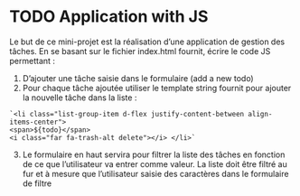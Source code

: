 
# TODO Application with JS

Le but de ce mini-projet est la réalisation d’une application de gestion des tâches. En se basant sur le fichier index.html fournit, écrire le code JS permettant :
1. D’ajouter une tâche saisie dans le formulaire (add a new todo)
2. Pour chaque tâche ajoutée utiliser le template string fournit pour ajouter la nouvelle tâche
dans la liste :
```
`<li class="list-group-item d-flex justify-content-between align-items-center">
<span>${todo}</span>
<i class="far fa-trash-alt delete"></i> </li>`
```

3. Le formulaire en haut servira pour filtrer la liste des tâches en fonction de ce que l’utilisateur va entrer comme valeur. La liste doit être filtré au fur et à mesure que l’utilisateur saisie des caractères dans le formulaire de filtre

